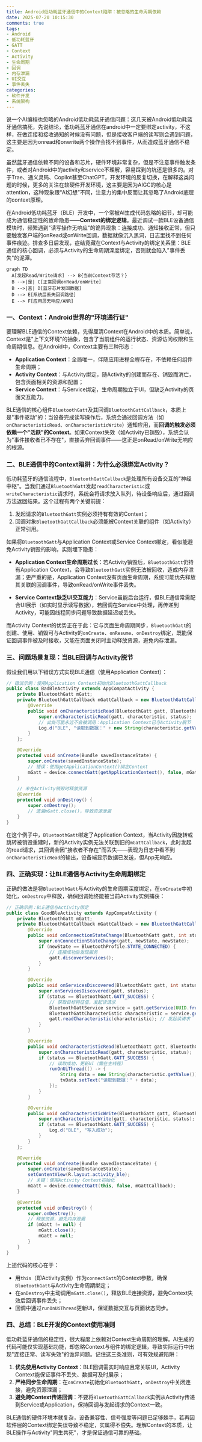 ```yaml
---
title: Android低功耗蓝牙通信中的Context陷阱：被忽略的生命周期依赖
date: 2025-07-20 10:15:30
comments: true
tags:
- Android
- 低功耗蓝牙
- GATT
- Context
- Activity
- 生命周期
- 回调
- 内存泄漏
- UI交互
- 事件丢失
categories:
- 软件开发
- 系统架构
---
```


说一个AI编程也忽略的Android低功耗蓝牙通信问题：这几天被Android低功耗蓝牙通信搞死，先说结论，低功耗蓝牙通信在android中一定要绑定activity，不这样，在做连接和接收通知的时候没有问题，但是接收客户端的读写则会遇到问题，这主要是因为onread和onwrite两个操作会找不到事件，从而造成蓝牙通信不稳定。

虽然蓝牙通信依赖不同的设备和芯片，硬件环境非常复杂，但是不注意事件触发条件，或者对Android中的activity和service不理解，容易踩到的坑还是很多的。对于Trae、通义灵码、Copilot甚至ChatGPT，开发环境的反复切换，在解释这类问题的时候，更多的关注在软硬件开发环境，这主要是因为AIGC的核心是attention，这种现象跟“AI幻想”不同，注意力的集中反而让其忽略了Android底层的context原理。

在Android低功耗蓝牙（BLE）开发中，一个常被AI生成代码忽略的细节，却可能成为通信稳定性的致命隐患——**Context的绑定逻辑**。最近调试一款BLE设备通信模块时，频繁遇到"读写操作无响应"的诡异现象：连接成功、通知接收正常，但只要触发客户端的onRead或onWrite回调，数据就像沉入黑洞，日志里找不到任何事件痕迹。排查多日后发现，症结竟藏在Context与Activity的绑定关系里：BLE通信的核心回调，必须与Activity的生命周期深度绑定，否则就会陷入"事件丢失"的泥潭。

```mermaid
graph TD
  A[发起Read/Write请求] --> B{当前Context存活？}
  B -->|是| C[正常回调onRead/onWrite]
  B -->|否| D[蓝牙芯片发回数据]
  D --> E[系统层丢失回调路径]
  E --> F[应用层无响应/ANR]
```


### 一、Context：Android世界的"环境通行证"

要理解BLE通信的Context依赖，先得厘清Context在Android中的本质。简单说，Context是"上下文环境"的抽象，包含了当前组件的运行状态、资源访问权限和生命周期信息。在Android中，Context主要有三种形态：  
- **Application Context**：全局唯一，伴随应用进程全程存在，不依赖任何组件生命周期；  
- **Activity Context**：与Activity绑定，随Activity的创建而存在、销毁而消亡，包含页面相关的资源和配置；  
- **Service Context**：与Service绑定，生命周期独立于UI，但缺乏Activity的页面交互能力。  

BLE通信的核心组件`BluetoothGatt`及其回调`BluetoothGattCallback`，本质上是"事件驱动"的：当设备完成读写操作后，系统会通过回调方法（如`onCharacteristicRead`、`onCharacteristicWrite`）通知应用，而**回调的触发必须依赖一个"活跃"的Context**。如果Context失效（如Activity已销毁），系统会认为"事件接收者已不存在"，直接丢弃回调事件——这正是onRead/onWrite无响应的根源。


### 二、BLE通信中的Context陷阱：为什么必须绑定Activity？

低功耗蓝牙的通信流程中，`BluetoothGattCallback`是处理所有设备交互的"神经中枢"。当我们通过`BluetoothGatt`发起`readCharacteristic`或`writeCharacteristic`请求时，系统会将请求放入队列，待设备响应后，通过回调方法返回结果。这个过程有两个关键前提：  
1. 发起请求的`BluetoothGatt`实例必须持有有效的Context；  
2. 回调对象`BluetoothGattCallback`必须能被Context关联的组件（如Activity）正常引用。  

如果将`BluetoothGatt`与Application Context或Service Context绑定，看似能避免Activity销毁的影响，实则埋下隐患： 

- **Application Context生命周期过长**：若Activity销毁后，`BluetoothGatt`仍持有Application Context，会导致`BluetoothGatt`实例无法被回收，造成内存泄漏；更严重的是，Application Context没有页面生命周期，系统可能优先释放其关联的回调事件，导致onRead/onWrite事件丢失。  

- **Service Context缺乏UI交互能力**：Service虽能后台运行，但BLE通信常需配合UI展示（如实时显示读写数据），若回调在Service中处理，再传递到Activity，可能因线程同步问题导致数据延迟或丢失。  

而Activity Context的优势正在于此：它与页面生命周期同步，`BluetoothGatt`的创建、使用、销毁可与Activity的`onCreate`、`onResume`、`onDestroy`绑定，既能保证回调事件被及时接收，又能在页面关闭时主动释放资源，避免内存泄漏。


### 三、问题场景复现：当BLE回调与Activity脱节

假设我们用以下错误方式实现BLE通信（使用Application Context）：

```java
// 错误示例：使用Application Context初始化BluetoothGattCallback
public class BadBleActivity extends AppCompatActivity {
    private BluetoothGatt mGatt;
    private BluetoothGattCallback mGattCallback = new BluetoothGattCallback() {
        @Override
        public void onCharacteristicRead(BluetoothGatt gatt, BluetoothGattCharacteristic characteristic, int status) {
            super.onCharacteristicRead(gatt, characteristic, status);
            // 此处可能永远不会被调用：Application Context已与Activity脱节
            Log.d("BLE", "读取到数据：" + new String(characteristic.getValue()));
        }
    };

    @Override
    protected void onCreate(Bundle savedInstanceState) {
        super.onCreate(savedInstanceState);
        // 错误：使用getApplicationContext()绑定Context
        mGatt = device.connectGatt(getApplicationContext(), false, mGattCallback);
    }

    // 未在Activity销毁时释放资源
    @Override
    protected void onDestroy() {
        super.onDestroy();
        // 遗漏mGatt.close()，导致资源泄漏
    }
}
```

在这个例子中，`BluetoothGatt`绑定了Application Context，当Activity因旋转或跳转被销毁重建时，新的Activity实例无法关联到旧的`mGattCallback`，此时发起的read请求，其回调会因"接收者不存在"而丢失——表现为日志中看不到`onCharacteristicRead`的输出，设备端显示数据已发送，但App无响应。


### 四、正确实现：让BLE通信与Activity生命周期绑定

正确的做法是将`BluetoothGatt`与Activity的生命周期深度绑定，在`onCreate`中初始化，`onDestroy`中释放，确保回调始终能被当前Activity实例捕获：

```java
// 正确示例：BLE通信与Activity绑定
public class GoodBleActivity extends AppCompatActivity {
    private BluetoothGatt mGatt;
    private BluetoothGattCallback mGattCallback = new BluetoothGattCallback() {
        @Override
        public void onConnectionStateChange(BluetoothGatt gatt, int status, int newState) {
            super.onConnectionStateChange(gatt, newState, newState);
            if (newState == BluetoothProfile.STATE_CONNECTED) {
                // 连接成功后发现服务
                gatt.discoverServices();
            }
        }

        @Override
        public void onServicesDiscovered(BluetoothGatt gatt, int status) {
            super.onServicesDiscovered(gatt, status);
            if (status == BluetoothGatt.GATT_SUCCESS) {
                // 获取目标特征值，发起读请求
                BluetoothGattService service = gatt.getService(UUID.fromString(SERVICE_UUID));
                BluetoothGattCharacteristic characteristic = service.getCharacteristic(UUID.fromString(CHARACTERISTIC_UUID));
                gatt.readCharacteristic(characteristic); // 发起读请求
            }
        }

        @Override
        public void onCharacteristicRead(BluetoothGatt gatt, BluetoothGattCharacteristic characteristic, int status) {
            super.onCharacteristicRead(gatt, characteristic, status);
            if (status == BluetoothGatt.GATT_SUCCESS) {
                // 读取成功，更新UI（需在主线程）
                runOnUiThread(() -> {
                    String data = new String(characteristic.getValue());
                    tvData.setText("读取到数据：" + data);
                });
            }
        }

        @Override
        public void onCharacteristicWrite(BluetoothGatt gatt, BluetoothGattCharacteristic characteristic, int status) {
            super.onCharacteristicWrite(gatt, characteristic, status);
            if (status == BluetoothGatt.GATT_SUCCESS) {
                Log.d("BLE", "写入成功");
            }
        }
    };

    @Override
    protected void onCreate(Bundle savedInstanceState) {
        super.onCreate(savedInstanceState);
        setContentView(R.layout.activity_ble);
        // 关键：使用Activity Context初始化
        mGatt = device.connectGatt(this, false, mGattCallback);
    }

    @Override
    protected void onDestroy() {
        super.onDestroy();
        // 释放资源，避免内存泄漏
        if (mGatt != null) {
            mGatt.close();
            mGatt = null;
        }
    }
}
```

上述代码的核心在于：  
- 用`this`（即Activity实例）作为`connectGatt`的Context参数，确保`BluetoothGatt`与Activity生命周期绑定；  
- 在`onDestroy`中主动调用`mGatt.close()`，释放BLE连接资源，避免Context失效后回调事件丢失；  
- 回调中通过`runOnUiThread`更新UI，保证数据交互与页面状态同步。  


### 四、总结：BLE开发的Context使用准则

低功耗蓝牙通信的稳定性，很大程度上依赖对Context生命周期的理解。AI生成的代码可能仅实现基础功能，却忽略Context与组件的绑定逻辑，导致实际运行中出现"连接正常、读写失效"的诡异问题。记住这三条准则，可有效规避陷阱：  

1. **优先使用Activity Context**：BLE回调需实时响应且常关联UI，Activity Context能保证事件不丢失、数据可及时展示；  
2. **严格同步生命周期**：在`onCreate`初始化`BluetoothGatt`，`onDestroy`中关闭连接，避免资源泄漏；  
3. **避免跨Context传递回调**：不要将`BluetoothGattCallback`实例从Activity传递到Service或Application，保持回调与发起请求的Context一致。  

BLE通信的硬件环境本就复杂，设备兼容性、信号强度等问题已足够棘手，若再因软件层的Context绑定失误导致不稳定，实属得不偿失。理解Context的本质，让BLE操作与Activity"同生共死"，才是保证通信可靠的基础。

